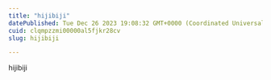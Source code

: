 ```yaml
---
title: "hijibiji"
datePublished: Tue Dec 26 2023 19:08:32 GMT+0000 (Coordinated Universal Time)
cuid: clqmpzzmi00000al5fjkr28cv
slug: hijibiji

---
```


hijibiji
